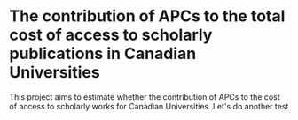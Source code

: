 # The contribution of APCs to the total cost of access to scholarly publications in Canadian Universities
This project aims to estimate whether the contribution of APCs to the cost of access to scholarly works for Canadian Universities.
Let's do another test
